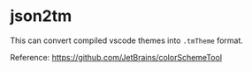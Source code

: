 # json2tm

This can convert compiled vscode themes into `.tmTheme` format.

Reference: https://github.com/JetBrains/colorSchemeTool
